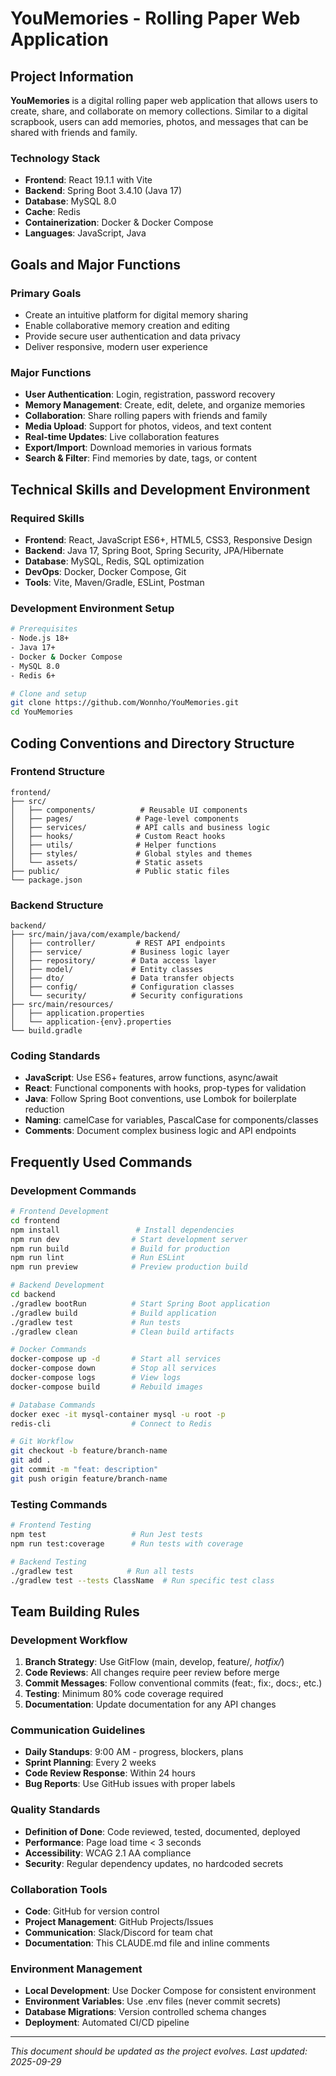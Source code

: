 # YouMemories - Rolling Paper Web Application

## Project Information

**YouMemories** is a digital rolling paper web application that allows users to create, share, and collaborate on memory collections. Similar to a digital scrapbook, users can add memories, photos, and messages that can be shared with friends and family.

### Technology Stack
- **Frontend**: React 19.1.1 with Vite
- **Backend**: Spring Boot 3.4.10 (Java 17)
- **Database**: MySQL 8.0
- **Cache**: Redis
- **Containerization**: Docker & Docker Compose
- **Languages**: JavaScript, Java

## Goals and Major Functions

### Primary Goals
- Create an intuitive platform for digital memory sharing
- Enable collaborative memory creation and editing
- Provide secure user authentication and data privacy
- Deliver responsive, modern user experience

### Major Functions
- **User Authentication**: Login, registration, password recovery
- **Memory Management**: Create, edit, delete, and organize memories
- **Collaboration**: Share rolling papers with friends and family
- **Media Upload**: Support for photos, videos, and text content
- **Real-time Updates**: Live collaboration features
- **Export/Import**: Download memories in various formats
- **Search & Filter**: Find memories by date, tags, or content

## Technical Skills and Development Environment

### Required Skills
- **Frontend**: React, JavaScript ES6+, HTML5, CSS3, Responsive Design
- **Backend**: Java 17, Spring Boot, Spring Security, JPA/Hibernate
- **Database**: MySQL, Redis, SQL optimization
- **DevOps**: Docker, Docker Compose, Git
- **Tools**: Vite, Maven/Gradle, ESLint, Postman

### Development Environment Setup
```bash
# Prerequisites
- Node.js 18+
- Java 17+
- Docker & Docker Compose
- MySQL 8.0
- Redis 6+

# Clone and setup
git clone https://github.com/Wonnho/YouMemories.git
cd YouMemories
```

## Coding Conventions and Directory Structure

### Frontend Structure
```
frontend/
├── src/
│   ├── components/          # Reusable UI components
│   ├── pages/              # Page-level components
│   ├── services/           # API calls and business logic
│   ├── hooks/              # Custom React hooks
│   ├── utils/              # Helper functions
│   ├── styles/             # Global styles and themes
│   └── assets/             # Static assets
├── public/                 # Public static files
└── package.json
```

### Backend Structure
```
backend/
├── src/main/java/com/example/backend/
│   ├── controller/         # REST API endpoints
│   ├── service/           # Business logic layer
│   ├── repository/        # Data access layer
│   ├── model/             # Entity classes
│   ├── dto/               # Data transfer objects
│   ├── config/            # Configuration classes
│   └── security/          # Security configurations
├── src/main/resources/
│   ├── application.properties
│   └── application-{env}.properties
└── build.gradle
```

### Coding Standards
- **JavaScript**: Use ES6+ features, arrow functions, async/await
- **React**: Functional components with hooks, prop-types for validation
- **Java**: Follow Spring Boot conventions, use Lombok for boilerplate reduction
- **Naming**: camelCase for variables, PascalCase for components/classes
- **Comments**: Document complex business logic and API endpoints

## Frequently Used Commands

### Development Commands
```bash
# Frontend Development
cd frontend
npm install                 # Install dependencies
npm run dev                # Start development server
npm run build              # Build for production
npm run lint               # Run ESLint
npm run preview            # Preview production build

# Backend Development
cd backend
./gradlew bootRun          # Start Spring Boot application
./gradlew build            # Build application
./gradlew test             # Run tests
./gradlew clean            # Clean build artifacts

# Docker Commands
docker-compose up -d       # Start all services
docker-compose down        # Stop all services
docker-compose logs        # View logs
docker-compose build       # Rebuild images

# Database Commands
docker exec -it mysql-container mysql -u root -p
redis-cli                  # Connect to Redis

# Git Workflow
git checkout -b feature/branch-name
git add .
git commit -m "feat: description"
git push origin feature/branch-name
```

### Testing Commands
```bash
# Frontend Testing
npm test                   # Run Jest tests
npm run test:coverage      # Run tests with coverage

# Backend Testing
./gradlew test            # Run all tests
./gradlew test --tests ClassName  # Run specific test class
```

## Team Building Rules

### Development Workflow
1. **Branch Strategy**: Use GitFlow (main, develop, feature/*, hotfix/*)
2. **Code Reviews**: All changes require peer review before merge
3. **Commit Messages**: Follow conventional commits (feat:, fix:, docs:, etc.)
4. **Testing**: Minimum 80% code coverage required
5. **Documentation**: Update documentation for any API changes

### Communication Guidelines
- **Daily Standups**: 9:00 AM - progress, blockers, plans
- **Sprint Planning**: Every 2 weeks
- **Code Review Response**: Within 24 hours
- **Bug Reports**: Use GitHub issues with proper labels

### Quality Standards
- **Definition of Done**: Code reviewed, tested, documented, deployed
- **Performance**: Page load time < 3 seconds
- **Accessibility**: WCAG 2.1 AA compliance
- **Security**: Regular dependency updates, no hardcoded secrets

### Collaboration Tools
- **Code**: GitHub for version control
- **Project Management**: GitHub Projects/Issues
- **Communication**: Slack/Discord for team chat
- **Documentation**: This CLAUDE.md file and inline comments

### Environment Management
- **Local Development**: Use Docker Compose for consistent environment
- **Environment Variables**: Use .env files (never commit secrets)
- **Database Migrations**: Version controlled schema changes
- **Deployment**: Automated CI/CD pipeline

---

*This document should be updated as the project evolves. Last updated: 2025-09-29*